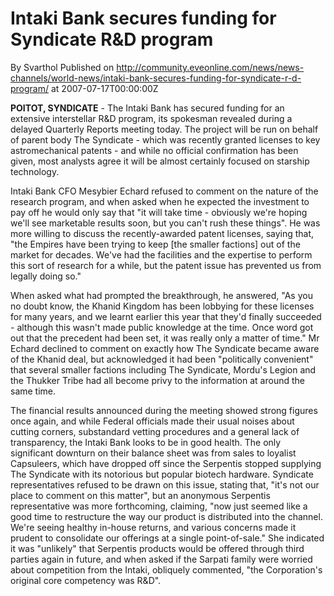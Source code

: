# Intaki Bank secures funding for Syndicate R&D program
By Svarthol
Published on http://community.eveonline.com/news/news-channels/world-news/intaki-bank-secures-funding-for-syndicate-r-d-program/ at 2007-07-17T00:00:00Z

 **POITOT, SYNDICATE** - The Intaki Bank has secured funding for an extensive interstellar R&D program, its spokesman revealed during a delayed Quarterly Reports meeting today. The project will be run on behalf of parent body The Syndicate - which was recently granted licenses to key astromechanical patents - and while no official confirmation has been given, most analysts agree it will be almost certainly focused on starship technology.  
  
Intaki Bank CFO Mesybier Echard refused to comment on the nature of the research program, and when asked when he expected the investment to pay off he would only say that "it will take time - obviously we're hoping we'll see marketable results soon, but you can't rush these things". He was more willing to discuss the recently-awarded patent licenses, saying that, "the Empires have been trying to keep [the smaller factions] out of the market for decades. We've had the facilities and the expertise to perform this sort of research for a while, but the patent issue has prevented us from legally doing so."  
  
When asked what had prompted the breakthrough, he answered, "As you no doubt know, the Khanid Kingdom has been lobbying for these licenses for many years, and we learnt earlier this year that they'd finally succeeded - although this wasn't made public knowledge at the time. Once word got out that the precedent had been set, it was really only a matter of time." Mr Echard declined to comment on exactly how The Syndicate became aware of the Khanid deal, but acknowledged it had been "politically convenient" that several smaller factions including The Syndicate, Mordu's Legion and the Thukker Tribe had all become privy to the information at around the same time.  
  
The financial results announced during the meeting showed strong figures once again, and while Federal officials made their usual noises about cutting corners, substandard vetting procedures and a general lack of transparency, the Intaki Bank looks to be in good health. The only significant downturn on their balance sheet was from sales to loyalist Capsuleers, which have dropped off since the Serpentis stopped supplying The Syndicate with its notorious but popular biotech hardware. Syndicate representatives refused to be drawn on this issue, stating that, "it's not our place to comment on this matter", but an anonymous Serpentis representative was more forthcoming, claiming, "now just seemed like a good time to restructure the way our product is distributed into the channel. We're seeing healthy in-house returns, and various concerns made it prudent to consolidate our offerings at a single point-of-sale." She indicated it was "unlikely" that Serpentis products would be offered through third parties again in future, and when asked if the Sarpati family were worried about competition from the Intaki, obliquely commented, "the Corporation's original core competency was R&D".

